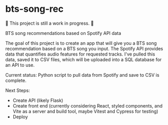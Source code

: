 # bts-song-rec

:construction: This project is still a work in progress. :construction:

BTS song recommendations based on Spotify API data

The goal of this project is to create an app that will give you a BTS song recommendation based on a BTS song you input.
The Spotify API provides data that quantifies audio features for requested tracks. I've pulled this data, saved it to CSV files, which will be uploaded into a SQL database for an API to use.

Current status: Python script to pull data from Spotify and save to CSV is complete.

Next Steps:

- Create API (likely Flask)
- Create front end (currently considering React, styled components, and Vite as a server and build tool, maybe Vitest and Cypress for testing)
- Deploy
